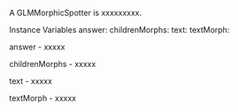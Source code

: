 A GLMMorphicSpotter is xxxxxxxxx.Instance Variables	answer:		<Object>	childrenMorphs:		<Object>	text:		<Object>	textMorph:		<Object>answer	- xxxxxchildrenMorphs	- xxxxxtext	- xxxxxtextMorph	- xxxxx